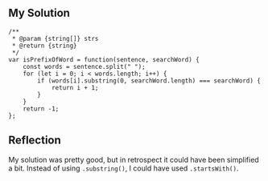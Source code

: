 ## My Solution

```
/**
 * @param {string[]} strs
 * @return {string}
 */
var isPrefixOfWord = function(sentence, searchWord) {
    const words = sentence.split(" ");
    for (let i = 0; i < words.length; i++) {
        if (words[i].substring(0, searchWord.length) === searchWord) {
            return i + 1;
        }
    }
    return -1;
};
```

## Reflection

My solution was pretty good, but in retrospect it could have been simplified a bit. Instead of using `.substring()`, I could have used `.startsWith()`.

